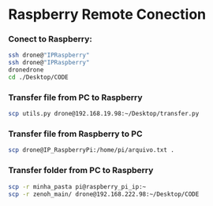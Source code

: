 # Raspberry Remote Conection

### Conect to Raspberry:
```bash
ssh drone@"IPRaspberry"
ssh drone@"IPRaspberry"
dronedrone
cd ./Desktop/CODE
```

### Transfer file from PC to Raspberry
```bash
scp utils.py drone@192.168.19.98:~/Desktop/transfer.py
```

### Transfer file from Raspberry to PC
```bash
scp drone@IP_RaspberryPi:/home/pi/arquivo.txt .
```
### Transfer folder from PC to Raspberry
```bash
scp -r minha_pasta pi@raspberry_pi_ip:~
scp -r zenoh_main/ drone@192.168.222.98:~/Desktop/CODE

```